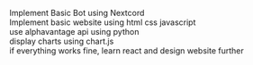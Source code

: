 Implement Basic Bot using Nextcord <br>
Implement basic website using html css javascript <br>
use alphavantage api using python <br>
display charts using chart.js  <br>
if everything works fine, learn react and design website further <br>
